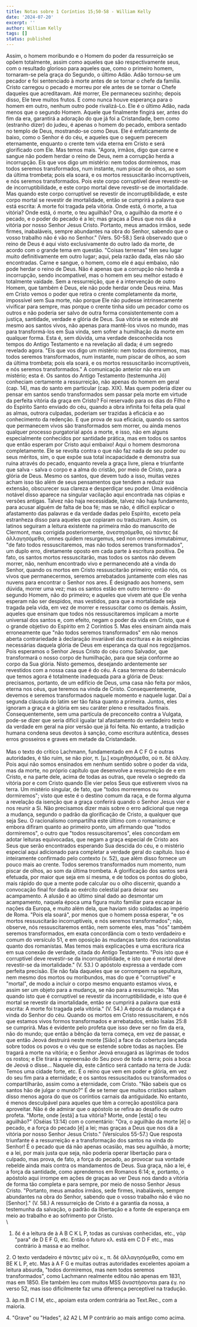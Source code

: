 ```yaml
---
title: Notas sobre 1 Coríntios 15;50-58 - William Kelly
date: '2024-07-20'
excerpt: ''
author: William Kelly
tags: []
status: published
---
```

Assim, o homem moribundo e o Homem do poder da ressurreição se opõem
totalmente, assim como aqueles que são respectivamente seus, com o
resultado glorioso para aqueles que, como o primeiro homem, tornaram-se
pela graça do Segundo, o último Adão. Adão tornou-se um pecador e foi
sentenciado à morte antes de se tornar o chefe da família. Cristo
carregou o pecado e morreu por ele antes de se tornar o Chefe daqueles
que acreditavam. Até morrer, Ele permaneceu sozinho; depois disso, Ele
teve muitos frutos. E como nunca houve esperança para o homem em outro,
nenhum outro pode rivalizá-Lo. Ele é o último Adão, nada menos que o
segundo Homem. Aquele que finalmente fingirá ser, antes do fim da era,
garantirá a adoração do que já foi a Cristandade, bem como (estranho
dizer) do judeu, é apenas o homem do pecado, embora sentado no templo de
Deus, mostrando-se como Deus. Ele é enfaticamente de baixo, como o
Senhor é do céu, e aqueles que o seguem perecem eternamente, enquanto o
crente tem vida eterna em Cristo e será glorificado com Ele. Mas temos
mais. \"Agora, irmãos, digo que carne e sangue não podem herdar o reino
de Deus, nem a corrupção herda a incorrupção. Eis que vos digo um
mistério: nem todos dormiremos, mas todos seremos transformados, num
instante, num piscar de olhos, ao som da última trombeta; pois ela
soará, e os mortos ressuscitarão incorruptíveis, e nós seremos
transformados. Pois este corpo corruptível deve revestir-se de
incorruptibilidade, e este corpo mortal deve revestir-se de
imortalidade. Mas quando este corpo corruptível se revestir de
incorruptibilidade, e este corpo mortal se revestir de imortalidade,
então se cumprirá a palavra que está escrita: A morte foi tragada pela
vitória. Onde está, ó morte, a tua vitória? Onde está, ó morte, o teu
aguilhão? Ora, o aguilhão da morte é o pecado, e o poder do pecado é a
lei; mas graças a Deus que nos dá a vitória por nosso Senhor Jesus
Cristo. Portanto, meus amados irmãos, sede firmes, inabaláveis, sempre
abundantes na obra do Senhor, sabendo que o vosso trabalho não é vão no
Senhor.\" (Vers. 50-58.) Será observado que o reino de Deus é aqui visto
exclusivamente do outro lado da morte, de acordo com o grande tema em
questão. \"Coisas terrenas\" têm seu lugar muito definitivamente em
outro lugar; aqui, pela razão dada, elas não são encontradas. Carne e
sangue, o homem, como ele é aqui embaixo, não pode herdar o reino de
Deus. Não é apenas que a corrupção não herda a incorrupção, sendo
incompatível, mas o homem em seu melhor estado é totalmente vaidade. Sem
a ressurreição, que é a intervenção de outro Homem, que também é Deus,
ele não pode herdar onde Deus reina. Mas em Cristo vemos o poder que
retira o crente completamente da morte, impossível sem Sua morte, não
porque Ele não pudesse intrinsecamente vivificar para sempre, mas porque
o crente tinha sido um pecador como os outros e não poderia ser salvo de
outra forma consistentemente com a justiça, santidade, verdade e glória
de Deus. Sua vitória se estende até mesmo aos santos vivos, não apenas
para mantê-los vivos no mundo, mas para transformá-los em Sua vinda, sem
sofrer a humilhação da morte em qualquer forma. Esta é, sem dúvida, uma
verdade desconhecida nos tempos do Antigo Testamento e na revelação ali
dada; é um segredo revelado agora. \"Eis que vos digo um mistério: nem
todos dormiremos, mas todos seremos transformados, num instante, num
piscar de olhos, ao som da última trombeta; pois ela soará, e os mortos
ressuscitarão incorruptíveis, e nós seremos transformados.\" A
comunicação anterior não era um mistério; esta é. Os santos do Antigo
Testamento (testemunha Jó) conheciam certamente a ressurreição, não
apenas do homem em geral (cap. 14), mas do santo em particular (cap.
XIX). Mas quem poderia dizer ou pensar em santos sendo transformados sem
passar pela morte em virtude da perfeita vitória da graça em Cristo? Foi
reservado para os dias do Filho e do Espírito Santo enviado do céu,
quando a obra infinita foi feita pela qual as almas, outrora culpadas,
poderiam ser trazidas à eficácia e ao conhecimento da redenção. E que
prova de sua eficácia, quando os santos que permanecem vivos são
transformados sem morrer, ou ainda menos qualquer processo purgatorial
após a morte, e isso, não em alguns especialmente conhecidos por
santidade prática, mas em todos os santos que então esperam por Cristo
aqui embaixo! Aqui o homem desmorona completamente. Ele se revolta
contra o que não faz nada de seu poder ou seus méritos, sim, o que expõe
sua total incapacidade e demonstra sua ruína através do pecado, enquanto
revela a graça livre, plena e triunfante que salva - salva o corpo e a
alma do cristão, por meio de Cristo, para a glória de Deus. Mesmo os
santos, que devem tudo a isso, muitas vezes acham isso tão além de seus
pensamentos que tendem a reduzir sua extensão, obscurecer sua clareza e
desperdiçar seu poder. Uma evidência notável disso aparece na singular
vacilação aqui encontrada nas cópias e versões antigas. Talvez não haja
necessidade, talvez não haja fundamento, para acusar alguém de falta de
boa fé; mas se não, é difícil explicar o afastamento das palavras e da
verdade dadas pelo Espírito, exceto pela estranheza disso para aqueles
que copiaram ou traduziram. Assim, os latinos seguiram a leitura
existente na primeira mão do manuscrito de Clermont, mas corrigida
posteriormente, ἀνεστησόμεθα, οὐ πάντες δέ ἀλλαγησόμεθα, omnes quidem
resurgemus, sed non omnes immutabimur, \"de fato todos ressuscitaremos,
mas não todos seremos transformados\", um duplo erro, diretamente oposto
em cada parte à escritura positiva. De fato, os santos mortos
ressuscitarão, mas todos os santos não devem morrer, não, nenhum
encontrado vivo e permanecendo até a vinda do Senhor, quando os mortos
em Cristo ressuscitarão primeiro; então nós, os vivos que permanecermos,
seremos arrebatados juntamente com eles nas nuvens para encontrar o
Senhor nos ares. É designado aos homens, sem dúvida, morrer uma vez; mas
os santos estão em outro terreno - do segundo Homem, não do primeiro; e
aqueles que vivem até que Ele venha esperam não ser despidos, mas
vestidos, para que a mortalidade seja tragada pela vida, em vez de
morrer e ressuscitar como os demais. Assim, aqueles que ensinam que
todos nós ressuscitaremos implicam a morte universal dos santos e, com
efeito, negam o poder da vida em Cristo, que é o grande objetivo do
Espírito em 2 Coríntios 5. Mas eles ensinam ainda mais erroneamente que
\"não todos seremos transformados\" em não menos aberta contrariedade à
declaração invariável das escrituras e às exigências necessárias daquela
glória de Deus em esperança da qual nos regozijamos. Pois esperamos o
Senhor Jesus Cristo do céu como Salvador, que transformará o nosso corpo
de humilhação, para que seja conforme ao corpo da Sua glória. Nisto
gememos, desejando ardentemente ser revestidos com a nossa casa que é do
céu. A casa terrena do tabernáculo que temos agora é totalmente
inadequada para a glória de Deus: precisamos, portanto, de um edifício
de Deus, uma casa não feita por mãos, eterna nos céus, que teremos na
vinda de Cristo. Consequentemente, devemos e seremos transformados
naquele momento e naquele lugar. Daí a segunda cláusula do latim ser tão
falsa quanto a primeira. Juntos, eles ignoram a graça e a glória em seu
caráter pleno e resultados finais. Consequentemente, sem uma partícula
de preconceito contra a Vulgata, pode-se dizer que seria difícil igualar
tal afastamento do verdadeiro texto e da verdade em geral na pior versão
que já foi feita. No entanto, a tradição humana condena seus devotos à
sanção, como escritura autêntica, desses erros grosseiros e graves em
metade da Cristandade.\
\
Mas o texto do crítico Lachmann, fundamentado em A C F G e outras
autoridades, é tão ruim, se não pior, π. \[μ.\] κοιμηθησόμεθα, οὐ π. δέ
ἀλλαγ. Pois aqui não somos ensinados em nenhum sentido sobre o poder da
vida, mas da morte, no próprio capítulo que desenvolve a ressurreição de
e em Cristo, e na parte dele, acima de todas as outras, que revela o
segredo da vitória por e com Cristo quando Ele vier pelos Seus que
estiverem vivos na terra. Um mistério singular, de fato, que \"todos
morreremos ou dormiremos\"; visto que este é o destino comum da raça, e
de forma alguma a revelação da isenção que a graça conferirá quando o
Senhor Jesus vier e nos reunir a Si. Não precisamos dizer mais sobre o
erro adicional que nega a mudança, segundo o padrão da glorificação de
Cristo, a qualquer que seja Seu. O racionalismo compartilha este último
com o romanismo; e embora difiram quanto ao primeiro ponto, um afirmando
que \"todos dormiremos\", o outro que \"todos ressuscitaremos\", eles
concordam em adotar leituras equivocadas, que negam a graça especial de
Cristo aos Seus que serão encontrados esperando Sua descida do céu, e o
mistério especial aqui adicionado para completar a verdade geral do
capítulo. Isso é inteiramente confirmado pelo contexto (v. 52), que além
disso fornece um pouco mais ao crente. Todos seremos transformados num
momento, num piscar de olhos, ao som da última trombeta. A glorificação
dos santos será efetuada, por maior que seja em si mesma, e de todos os
pontos do globo, mais rápido do que a mente pode calcular ou o olho
discernir, quando a convocação final for dada ao exército celestial para
deixar seu acampamento. A alusão é ao último sinal dado ao desmontar um
acampamento, naquela época uma figura muito familiar para escapar às
nações da Europa, e muito além dela, que haviam sido soldadas ao império
de Roma. \"Pois ela soará\", por menos que o homem possa esperar, \"e os
mortos ressuscitarão incorruptíveis, e nós seremos transformados\"; não,
observe, nós ressuscitaremos então, nem somente eles, mas \"nós\" também
seremos transformados, em exata concordância com o texto verdadeiro e
comum do versículo 51, e em oposição às mudanças tanto dos racionalistas
quanto dos romanistas. Mas temos mais explicações e uma escritura rica
em sua conexão de verdade, citada do Antigo Testamento. \"Pois isto que
é corruptível deve revestir-se da incorruptibilidade, e isto que é
mortal deve revestir-se da imortalidade.\" (V. 53.) O apóstolo expressa
a verdade com perfeita precisão. Ele não fala daqueles que se corrompem
na sepultura, nem mesmo dos mortos ou moribundos, mas do que é
\"corruptível\" e \"mortal\", de modo a incluir o corpo mesmo enquanto
estamos vivos, e assim ser um objeto para a mudança, se não para a
ressurreição. \"Mas quando isto que é corruptível se revestir da
incorruptibilidade, e isto que é mortal se revestir da imortalidade,
então se cumprirá a palavra que está escrita: A morte foi tragada pela
vitória.\" (V. 54.) A época da mudança é a vinda do Senhor do céu.
Quando os mortos em Cristo ressuscitarem, e nós que estamos vivos formos
transformados e arrebatados, então Isaías 25:8 se cumprirá. Mas é
evidente pelo profeta que isso deve ser no fim da era, não do mundo; que
então a bênção da terra começa, em vez de passar, e que então Jeová
destruirá neste monte \[Sião\] a face da cobertura lançada sobre todos
os povos e o véu que se estende sobre todas as nações. Ele tragará a
morte na vitória; e o Senhor Jeová enxugará as lágrimas de todos os
rostos; e Ele tirará a repreensão do Seu povo de toda a terra; pois a
boca de Jeová o disse\... Naquele dia, este cântico será cantado na
terra de Judá: Temos uma cidade forte, etc. É o reino que vem em poder e
glória, em vez do seu fim para a eternidade; e os santos ressuscitados
ou transformados o compartilharão, assim como a eternidade, com Cristo.
\"Não sabeis que os santos hão de julgar o mundo?\" É de se temer que
muitos cristãos saibam disso menos agora do que os coríntios carnais da
antiguidade. No entanto, é menos desculpável para aqueles que têm a
correção apostólica para aproveitar. Não é de admirar que o apóstolo se
refira ao desafio de outro profeta. \"Morte, onde \[está\] a tua
vitória? Morte, onde \[está\] o teu aguilhão?\" (Oséias 13:14) com o
comentário: \"Ora, o aguilhão da morte \[é\] o pecado, e a força do
pecado \[é\] a lei; mas graças a Deus que nos dá a vitória por nosso
Senhor Jesus Cristo.\" (Versículos 55-57.) Que resposta triunfante é a
ressurreição e a transformação dos santos na vinda do Senhor! É o pecado
que dá não apenas ocasião, mas seu aguilhão, à morte; e a lei, por mais
justa que seja, não poderia operar libertação para o culpado, mas prova,
de fato, a força do pecado, ao provocar sua vontade rebelde ainda mais
contra os mandamentos de Deus. Sua graça, não a lei, é a força da
santidade, como aprendemos em Romanos 6:14; e, portanto, o apóstolo aqui
irrompe em ações de graças ao ver Deus nos dando a vitória de forma tão
completa e para sempre, por meio de nosso Senhor Jesus Cristo.
\"Portanto, meus amados irmãos, sede firmes, inabaláveis, sempre
abundantes na obra do Senhor, sabendo que o vosso trabalho não é vão no
\[Senhor\].\" (V. 58.) A ressurreição de Cristo é a garantia da nossa, a
testemunha da salvação, o padrão da libertação e a fonte de esperança em
meio ao trabalho e ao sofrimento por Cristo.\
\
1. δέ é a leitura de à A B C K L P, todas as cursivas conhecidas, etc.,
γάρ "para" de D E F G, etc. Então o futuro κλ. está em C D F etc., mas
contrário à massa e ao melhor.

2\. O texto verdadeiro é πάντες μὲν οὐ κ., π. δὲ ἀλλαγησόμεθα, como em
BE K L P, etc. Mas à A F G e muitas outras autoridades excelentes apoiam
a leitura absurda, "todos dormiremos, mas nem todos seremos
transformados", como Lachmann realmente editou não apenas em 1831, mas
em 1850. Ele também leu com muitos MSS ἀναστήσονται para ἐγ. no verso
52, mas isso dificilmente faz uma diferença perceptível na tradução.

3\. àp.m.B C I M, etc., apoiam esta ordem contrária ao Text.Rec., com a
maioria.

4\. "Grave" ou "Hades", à2 A2 L M P contrário ao mais antigo como acima.
